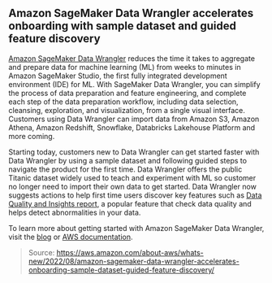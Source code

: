 ## Amazon SageMaker Data Wrangler accelerates onboarding with sample dataset and guided feature discovery

[Amazon SageMaker Data Wrangler](https://aws.amazon.com/sagemaker/data-wrangler/) reduces the time it takes to aggregate and prepare data for machine learning (ML) from weeks to minutes in Amazon SageMaker Studio, the first fully integrated development environment (IDE) for ML. With SageMaker Data Wrangler, you can simplify the process of data preparation and feature engineering, and complete each step of the data preparation workflow, including data selection, cleansing, exploration, and visualization, from a single visual interface. Customers using Data Wrangler can import data from Amazon S3, Amazon Athena, Amazon Redshift, Snowflake, Databricks Lakehouse Platform and more coming.

Starting today, customers new to Data Wrangler can get started faster with Data Wrangler by using a sample dataset and following guided steps to navigate the product for the first time. Data Wrangler offers the public Titanic dataset widely used to teach and experiment with ML so customer no longer need to import their own data to get started. Data Wrangler now suggests actions to help first time users discover key features such as [Data Quality and Insights report](https://docs.aws.amazon.com/sagemaker/latest/dg/data-wrangler-data-insights.html), a popular feature that check data quality and helps detect abnormalities in your data.

To learn more about getting started with Amazon SageMaker Data Wrangler, visit the [blog](https://aws.amazon.com/blogs/machine-learning/explore-amazon-sagemaker-data-wrangler-capabilities-with-sample-datasets/) or [AWS documentation](https://docs.aws.amazon.com/sagemaker/latest/dg/data-wrangler.html).

> Source: https://aws.amazon.com/about-aws/whats-new/2022/08/amazon-sagemaker-data-wrangler-accelerates-onboarding-sample-dataset-guided-feature-discovery/